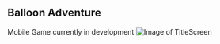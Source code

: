 ## Balloon Adventure

Mobile Game currently in development
![Image of TitleScreen](https://balloonadventuregames.github.io/Images/TitleScreen.png)



